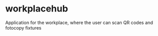 # workplacehub
Application for the workplace, where the user can scan QR codes and fotocopy fixtures
